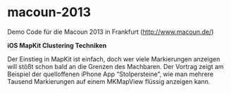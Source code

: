 macoun-2013
===========

Demo Code für die Macoun 2013 in Frankfurt (http://www.macoun.de/)

**iOS MapKit Clustering Techniken**

Der Einstieg in MapKit ist einfach, doch wer viele Markierungen anzeigen will stößt schon bald an die Grenzen des Machbaren. Der Vortrag zeigt am Beispiel der quelloffenen iPhone App “Stolpersteine”, wie man mehrere Tausend Markierungen auf einem MKMapView flüssig anzeigen kann.

